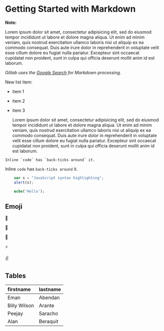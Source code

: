 # Getting Started with Markdown

**Note:**  

Lorem ipsum dolor sit amet, consectetur adipisicing elit, sed do eiusmod
tempor incididunt ut labore et dolore magna aliqua. Ut enim ad minim veniam,
quis nostrud exercitation ullamco laboris nisi ut aliquip ex ea commodo
consequat. Duis aute irure dolor in reprehenderit in voluptate velit esse
cillum dolore eu fugiat nulla pariatur. Excepteur sint occaecat cupidatat non
proident, sunt in culpa qui officia deserunt mollit anim id est laborum.

_Gitlab uses the [Google Search](https://www.google.com/) for Markdown processing._

New list item:

- item 1
- item 2
- item 3

	Lorem ipsum dolor sit amet, consectetur adipisicing elit, sed do eiusmod
	tempor incididunt ut labore et dolore magna aliqua. Ut enim ad minim veniam,
	quis nostrud exercitation ullamco laboris nisi ut aliquip ex ea commodo
	consequat. Duis aute irure dolor in reprehenderit in voluptate velit esse
	cillum dolore eu fugiat nulla pariatur. Excepteur sint occaecat cupidatat non
	proident, sunt in culpa qui officia deserunt mollit anim id est laborum.

```no-highlight
Inline `code` has `back-ticks around` it.
```

Inline `code` has `back-ticks around` it.

```javascript
	var s = "JavaScript syntax highlighting";
	alert(s);
```

```php
	echo('Hello');
```

## Emoji

:monkey:

:star2:

:speech_balloon:

:zap:

:v:

## Tables

| firstname    | lastname |
|:-------------|:---------|
| Eman         | Abendan  |
| Billy Wilson | Arante   |
| Peejay       | Saracho  |
| Alan         | Beraquit |